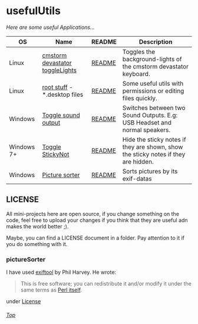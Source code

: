 # usefulUtils
_Here are some useful Applications..._

| OS | Name | README | Description |
| --- | --- | --- | --- |
| Linux | [cmstorm devastator toggleLights](linux/toggleKeyboardLights/cmstorm/cmstorm_devastator_toggleLights.sh) | [README](linux/toggleKeyboardLights/README.md) | Toggles the background-lights of the cmstorm devastator keyboard. |
| Linux | [root stuff](linux/root_stuff/) - \*.desktop files | [README](linux/root_stuff/README.md) | Some useful utils with permissions or editing files quickly. |
| Windows | [Toggle sound output](windows/toggleSoundOutput) | [README](windows/toggleSoundOutput/README.md) | Switches between two Sound Outputs. E.g: USB Headset and normal speakers. |
| Windows 7+ | [Toggle StickyNot](windows/toggleStickyNot) | [README](windows/toggleStickyNot/README.md) | Hide the sticky notes if they are shown, show the sticky notes if they are hidden. |
| Windows | [Picture sorter](windows/pictureSorter) | [README](windows/pictureSorter/README.md) | Sorts pictures by its exif-datas |
## LICENSE
All mini-projects here are open source, if you change something on the code, feel free to upload your changes if you think that they are useful adn makes the world better ;).

Maybe, you can find a LICENSE document in a folder. Pay attention to it if you do something with it.
### pictureSorter
I have used [exiftool](https://www.sno.phy.queensu.ca/~phil/exiftool/) by Phil Harvey. He wrote:
> This is free software; you can redistribute it and/or modify it under the same terms as [Perl itself](http://dev.perl.org/licenses/).

under [License](https://www.sno.phy.queensu.ca/~phil/exiftool/#license) 
###### [Top](#)

